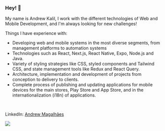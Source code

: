 ### Hey! 👋

<!--
**okalil/okalil** is a ✨ _special_ ✨ repository because its `README.md` (this file) appears on your GitHub profile.

Here are some ideas to get you started:

- 🔭 I’m currently working on ...
- 🌱 I’m currently learning ...
- 👯 I’m looking to collaborate on ...
- 🤔 I’m looking for help with ...
- 💬 Ask me about ...
- 📫 How to reach me: ...
- 😄 Pronouns: ...
- ⚡ Fun fact: ...
-->

My name is Andrew Kalil, I work with the different technologies of Web and Mobile Development, and I'm always looking for new challenges!

Things I have experience with:
- Developing web and mobile systems in the most diverse segments, from management platforms to automation systems
- Technologies such as React, Next.js, React Native, Expo, Node.js and Java.
- Variety of styling strategies like CSS, styled components and Tailwind CSS, and state management tools like Redux and React Query.
- Architecture, implementation and development of projects from conception to delivery to clients.
- Complete process of publishing and updating applications for mobile devices for the main stores, Play Store and App Store, and in the internationalization (i18n) of applications.
<br>

LinkedIn: [Andrew Magalhães](https://www.linkedin.com/in/andrew-magalh%C3%A3es-2b3781210/)

<img align="center" src="https://github-readme-stats.vercel.app/api/top-langs/?username=okalil&layout=compact&theme=dark&custom_title=Linguagens%20mais%20usadas&hide_border=true" />
